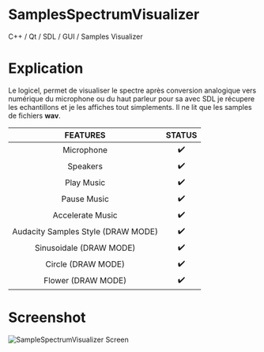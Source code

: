 # SamplesSpectrumVisualizer
C++ / Qt / SDL / GUI / Samples Visualizer

# Explication

Le logicel, permet de visualiser le spectre après conversion analogique vers numérique du microphone ou du haut parleur pour sa avec SDL je récupere les echantillons et je les affiches tout simplements. Il ne lit que les samples de fichiers **wav**.

|   FEATURES  | STATUS |
|:----------:|:------:|
|   Microphone  |    ✔️   |
| Speakers |    ✔️   |
|  Play Music  |    ✔️   |
|  Pause Music  |    ✔️   |
|  Accelerate Music  |    ✔️   |
|  Audacity Samples Style (DRAW MODE) |    ✔️   |
|  Sinusoidale (DRAW MODE) |    ✔️   |
|  Circle (DRAW MODE) |    ✔️   |
|  Flower (DRAW MODE) |    ✔️   |

# Screenshot 
![SampleSpectrumVisualizer Screen](https://nsa40.casimages.com/img/2020/03/30/200330033301834928.png)
 
